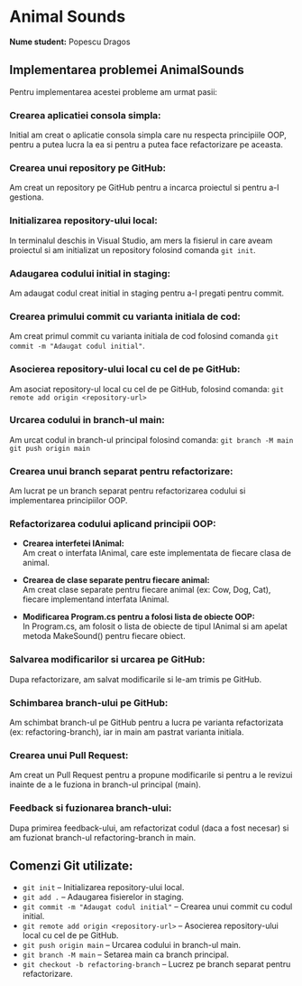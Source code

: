 # Animal Sounds
**Nume student:** Popescu Dragos

## Implementarea problemei AnimalSounds
Pentru implementarea acestei probleme am urmat pasii:

### Crearea aplicatiei consola simpla:
Initial am creat o aplicatie consola simpla care nu respecta principiile OOP, pentru a putea lucra la ea si pentru a putea face refactorizare pe aceasta.

### Crearea unui repository pe GitHub:
Am creat un repository pe GitHub pentru a incarca proiectul si pentru a-l gestiona.

### Initializarea repository-ului local:
In terminalul deschis in Visual Studio, am mers la fisierul in care aveam proiectul si am initializat un repository folosind comanda `git init`.

### Adaugarea codului initial in staging:
Am adaugat codul creat initial in staging pentru a-l pregati pentru commit.

### Crearea primului commit cu varianta initiala de cod:
Am creat primul commit cu varianta initiala de cod folosind comanda `git commit -m "Adaugat codul initial"`.

### Asocierea repository-ului local cu cel de pe GitHub:
Am asociat repository-ul local cu cel de pe GitHub, folosind comanda:
`git remote add origin <repository-url>`

### Urcarea codului in branch-ul main:
Am urcat codul in branch-ul principal folosind comanda:
`git branch -M main`  
`git push origin main`

### Crearea unui branch separat pentru refactorizare:
Am lucrat pe un branch separat pentru refactorizarea codului si implementarea principiilor OOP.

### Refactorizarea codului aplicand principii OOP:

- **Crearea interfetei IAnimal:**  
Am creat o interfata IAnimal, care este implementata de fiecare clasa de animal.

- **Crearea de clase separate pentru fiecare animal:**  
Am creat clase separate pentru fiecare animal (ex: Cow, Dog, Cat), fiecare implementand interfata IAnimal.

- **Modificarea Program.cs pentru a folosi lista de obiecte OOP:**  
In Program.cs, am folosit o lista de obiecte de tipul IAnimal si am apelat metoda MakeSound() pentru fiecare obiect.

### Salvarea modificarilor si urcarea pe GitHub:
Dupa refactorizare, am salvat modificarile si le-am trimis pe GitHub.

### Schimbarea branch-ului pe GitHub:
Am schimbat branch-ul pe GitHub pentru a lucra pe varianta refactorizata (ex: refactoring-branch), iar in main am pastrat varianta initiala.

### Crearea unui Pull Request:
Am creat un Pull Request pentru a propune modificarile si pentru a le revizui inainte de a le fuziona in branch-ul principal (main).

### Feedback si fuzionarea branch-ului:
Dupa primirea feedback-ului, am refactorizat codul (daca a fost necesar) si am fuzionat branch-ul refactoring-branch in main.

## Comenzi Git utilizate:

- `git init` – Initializarea repository-ului local.  
- `git add .` – Adaugarea fisierelor in staging.  
- `git commit -m "Adaugat codul initial"` – Crearea unui commit cu codul initial.  
- `git remote add origin <repository-url>` – Asocierea repository-ului local cu cel de pe GitHub.  
- `git push origin main` – Urcarea codului in branch-ul main.  
- `git branch -M main` – Setarea main ca branch principal.  
- `git checkout -b refactoring-branch` – Lucrez pe branch separat pentru refactorizare.

